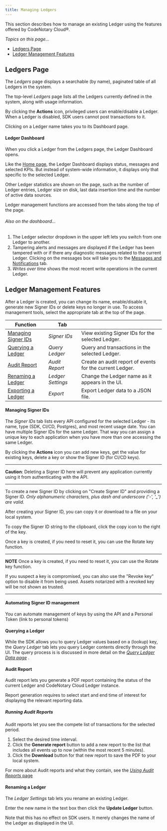 ```yaml
---
title: Managing Ledgers
---
```


This section describes how to manage an existing Ledger using the features offered by CodeNotary Cloud®.

_Topics on this page..._

- [Ledgers Page](/help/manage-ledger#ledgers-page)
- [Ledger Management Features](/help/manage-ledger#ledger-management-features)

## Ledgers Page

The *Ledgers* page displays a searchable (by name), paginated table of all Ledgers in the system.

The top-level *Ledgers* page lists all the Ledgers currently defined in the system, along with usage information.

<help-image src="/alt_ledger_list_described.jpg" alt="Ledger list explained" ></help-image>

By clicking the **Actions** icon, privileged users can enable/disable a Ledger. When a Ledger is disabled, SDK users cannot post transactions to it.

Clicking on a Ledger name takes you to its Dashboard page.

#### Ledger Dashboard

When you click a Ledger from the Ledgers page, the Ledger Dashboard opens.

Like the [Home page](/help/overall-status), the Ledger Dashboard displays status, messages and selected KPIs. But instead of system-wide information, it displays only that specific to the selected Ledger.

<help-image src="/alt_ledger_detail_dashboard.jpg" alt="Ledger detail dashboard" ></help-image>

Other Ledger statistics are shown on the page, such as the number of Ledger entries, Ledger size on disk, last data insertion time and the number of active data sources.

Ledger management functions are accessed from the tabs along the top of the page.

###### *Also on the dashboard...*

1. The Ledger selector dropdown in the upper left lets you switch from one Ledger to another.
2. Tampering alerts and messages are displayed if the Ledger has been tampered with or if there any diagnostic messages related to the current Ledger. Clicking on the messages box will take you to the
   [Messages and Notifications](/help/messages) tab.
3. *Writes over time* shows the most recent write operations in the current Ledger.

## Ledger Management Features

After a Ledger is created, you can change its name, enable/disable it, generate new Signer IDs or delete keys no longer in use. To access management tools, select the appropriate tab at the top of the page.

| Function                                                  | Tab               |                                                          |
| --------------------------------------------------------- | ----------------- | -------------------------------------------------------- |
| [Managing Signer IDs](/help/manage-ledger#managing-API-keys) | *Signer IDs*        | View existing Signer IDs for the selected Ledger.          |
| [Querying a Ledger](/help/manage-ledger#querying-a-ledger) | *Query Ledger*    | Query and transactions in the selected Ledger.           |
| [Audit Report](/help/manage-ledger#audit-report)           | *Audit Report*    | Create an audit report of events for the current Ledger. |
| [Renaming a Ledger](/help/manage-ledger#renaming-a-ledger) | *Ledger Settings* | Change the Ledger name as it appears in the UI.          |
| [Exporting a Ledger](/help/manage-ledger#export-ledger)    | *Export*          | Export Ledger data to a JSON file.                       |

#### Managing Signer IDs

The *Signer IDs* tab lists every API configured for the selected Ledger - its name, type (SDK, CI/CD, Postgres), and most recent usage date. You can have multiple Signer IDs for the same Ledger. That way you can assign a unique key to each application when you have more than one accessing the same Ledger.

By clicking the **Actions** icon you can add new keys, get the value for existing keys, delete a key or show the Signer ID (for CI/CD keys).

---

**Caution**: Deleting a Signer ID here will prevent any application currently using it from authenticating with the API.

---

To create a new Signer ID by clicking on "Create Signer ID" and providing a Signer ID. *Only alphanumeric characters, plus dash and underscore ('-', '_') are valid.*

After creating your Signer ID, you can copy it or download to a file on your local system.

<help-image src="/alt_signer_id_recap.jpg" alt="Signer ID recap" ></help-image>

To copy the Signer ID string to the clipboard, click the copy icon to the right of the key.

Once a key is created, if you need to reset it, you can use the Rotate key function.

---

**NOTE** Once a key is created, if you need to reset it, you can use the Rotate key function.

If you suspect a key is compromised, you can also use the "Revoke key" option to disable it from being used. Assets notarized with a revoked key will be not shown as trusted.

---

#### Automating Signer ID management

You can automate management of keys by using the API and a Personal Token (link to personal tokens)

#### Querying a Ledger

While the SDK allows you to query Ledger values based on a (lookup) key, the *Query Ledger* tab lets you query Ledger contents directly through the UI. The query process is is discussed in more detail on the [*Query Ledger Data page*](/help/query-ledger) .

<help-image src="/alt_ledger_query_described.jpg" alt="Ledger query described" ></help-image>

#### Audit Report

Audit report lets you generate a PDF report containing the status of the current Ledger and
CodeNotary Cloud Ledger instance.

Report generation requires to select start and end time of interest for displaying the relevant reporting data.

<help-image src="/alt_audit_report.jpg" alt="Audit report" ></help-image>

##### Running Audit Reports

Audit reports let you see the compete list of transactions for the selected period.

1. Select the desired time interval.
2. Click the **Generate report** button to add a new report to the list that includes all events up to now (within the most recent 5 minutes).
3. Click the **Download** button for that new report to save the PDF to your local system.

For more about Audit reports and what they contain, see the [*Using Audit Reports* page](/help/use-audit-reports)

#### Renaming a Ledger

The *Ledger Settings* tab lets you rename an existing Ledger.

<help-image src="/alt_ledger_setting.jpg" alt="Ledger settings" ></help-image>

Enter the new name in the text box then click the **Update Ledger** button.

Note that this has no effect on SDK users. It merely changes the name of the Ledger as displayed in the UI.


<ui-prev-next class="mt-1" :prev="{ url: '/create-ledger', label: 'Creating a Ledger' }" :next="{ url: '/use-ledger', label: 'Using the SDK' }"></ui-prev-next>
